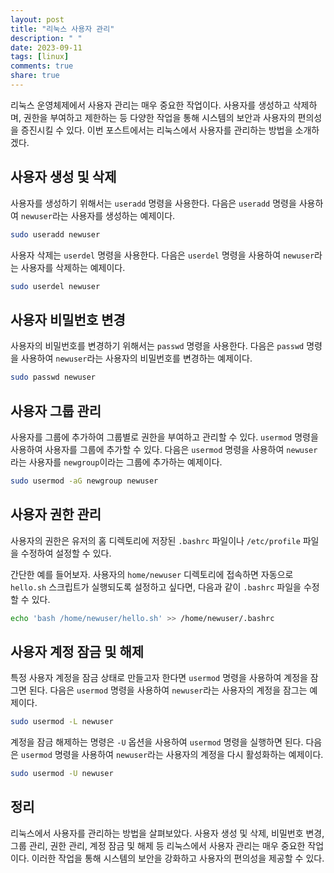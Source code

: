 ```yaml
---
layout: post
title: "리눅스 사용자 관리"
description: " "
date: 2023-09-11
tags: [linux]
comments: true
share: true
---
```


리눅스 운영체제에서 사용자 관리는 매우 중요한 작업이다. 사용자를 생성하고 삭제하며, 권한을 부여하고 제한하는 등 다양한 작업을 통해 시스템의 보안과 사용자의 편의성을 증진시킬 수 있다. 이번 포스트에서는 리눅스에서 사용자를 관리하는 방법을 소개하겠다.

## 사용자 생성 및 삭제

사용자를 생성하기 위해서는 `useradd` 명령을 사용한다. 다음은 `useradd` 명령을 사용하여 `newuser`라는 사용자를 생성하는 예제이다.

```bash
sudo useradd newuser
```

사용자 삭제는 `userdel` 명령을 사용한다. 다음은 `userdel` 명령을 사용하여 `newuser`라는 사용자를 삭제하는 예제이다.

```bash
sudo userdel newuser
```

## 사용자 비밀번호 변경

사용자의 비밀번호를 변경하기 위해서는 `passwd` 명령을 사용한다. 다음은 `passwd` 명령을 사용하여 `newuser`라는 사용자의 비밀번호를 변경하는 예제이다.

```bash
sudo passwd newuser
```

## 사용자 그룹 관리

사용자를 그룹에 추가하여 그룹별로 권한을 부여하고 관리할 수 있다. `usermod` 명령을 사용하여 사용자를 그룹에 추가할 수 있다. 다음은 `usermod` 명령을 사용하여 `newuser`라는 사용자를 `newgroup`이라는 그룹에 추가하는 예제이다.

```bash
sudo usermod -aG newgroup newuser
```

## 사용자 권한 관리

사용자의 권한은 유저의 홈 디렉토리에 저장된 `.bashrc` 파일이나 `/etc/profile` 파일을 수정하여 설정할 수 있다.

간단한 예를 들어보자. 사용자의 `home/newuser` 디렉토리에 접속하면 자동으로 `hello.sh` 스크립트가 실행되도록 설정하고 싶다면, 다음과 같이 `.bashrc` 파일을 수정할 수 있다.

```bash
echo 'bash /home/newuser/hello.sh' >> /home/newuser/.bashrc
```

## 사용자 계정 잠금 및 해제

특정 사용자 계정을 잠금 상태로 만들고자 한다면 `usermod` 명령을 사용하여 계정을 잠그면 된다. 다음은 `usermod` 명령을 사용하여 `newuser`라는 사용자의 계정을 잠그는 예제이다.

```bash
sudo usermod -L newuser
```

계정을 잠금 해제하는 명령은 `-U` 옵션을 사용하여 `usermod` 명령을 실행하면 된다. 다음은 `usermod` 명령을 사용하여 `newuser`라는 사용자의 계정을 다시 활성화하는 예제이다.

```bash
sudo usermod -U newuser
```

## 정리

리눅스에서 사용자를 관리하는 방법을 살펴보았다. 사용자 생성 및 삭제, 비밀번호 변경, 그룹 관리, 권한 관리, 계정 잠금 및 해제 등 리눅스에서 사용자 관리는 매우 중요한 작업이다. 이러한 작업을 통해 시스템의 보안을 강화하고 사용자의 편의성을 제공할 수 있다.